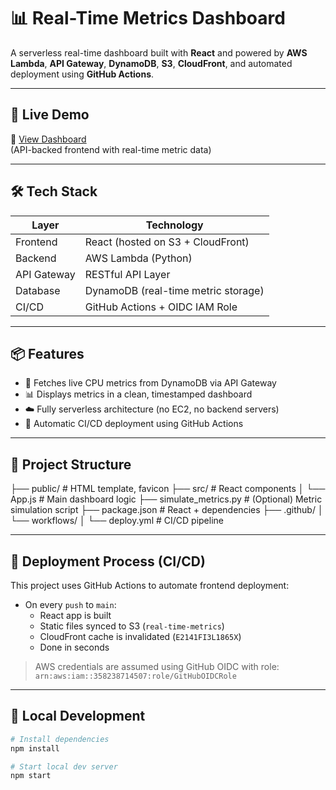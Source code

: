 # 📊 Real-Time Metrics Dashboard

A serverless real-time dashboard built with **React** and powered by **AWS Lambda**, **API Gateway**, **DynamoDB**, **S3**, **CloudFront**, and automated deployment using **GitHub Actions**.

---

## 🚀 Live Demo

🔗 [View Dashboard](https://dpf18rjfqfy56.cloudfront.net)  
(API-backed frontend with real-time metric data)

---

## 🛠️ Tech Stack

| Layer       | Technology                            |
|------------|----------------------------------------|
| Frontend    | React (hosted on S3 + CloudFront)     |
| Backend     | AWS Lambda (Python)                   |
| API Gateway | RESTful API Layer                     |
| Database    | DynamoDB (real-time metric storage)   |
| CI/CD       | GitHub Actions + OIDC IAM Role        |

---

## 📦 Features

- 📡 Fetches live CPU metrics from DynamoDB via API Gateway
- 📊 Displays metrics in a clean, timestamped dashboard
- ☁️ Fully serverless architecture (no EC2, no backend servers)
- 🔄 Automatic CI/CD deployment using GitHub Actions

---

## 🧱 Project Structure

├── public/ # HTML template, favicon
├── src/ # React components
│ └── App.js # Main dashboard logic
├── simulate_metrics.py # (Optional) Metric simulation script
├── package.json # React + dependencies
├── .github/
│ └── workflows/
│ └── deploy.yml # CI/CD pipeline


---

## 🚀 Deployment Process (CI/CD)

This project uses GitHub Actions to automate frontend deployment:

- On every `push` to `main`:
  - React app is built
  - Static files synced to S3 (`real-time-metrics`)
  - CloudFront cache is invalidated (`E2141FI3L1865X`)
  - Done in seconds

> AWS credentials are assumed using GitHub OIDC with role:  
> `arn:aws:iam::358238714507:role/GitHubOIDCRole`

---

## 🧪 Local Development

```bash
# Install dependencies
npm install

# Start local dev server
npm start
